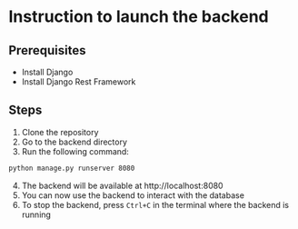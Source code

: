 # Instruction to launch the backend
## Prerequisites
- Install Django
- Install Django Rest Framework

## Steps
1. Clone the repository
2. Go to the backend directory
3. Run the following command:
```bash
python manage.py runserver 8080
```
4. The backend will be available at http://localhost:8080
5. You can now use the backend to interact with the database
6. To stop the backend, press `Ctrl+C` in the terminal where the backend is running
